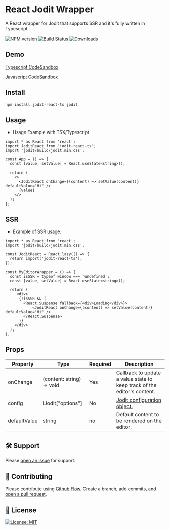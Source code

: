 # React Jodit Wrapper

A React wrapper for Jodit that supports SSR and it's fully written in Typescript.

[![NPM version][npm-image]][npm-url] [![Build Status][travis-image]][travis-url] [![Downloads][downloads-image]][npm-url]

## Demo
[Typescript CodeSandbox](https://codesandbox.io/s/jodit-react-ts-9gt2c)

[Javascript CodeSandbox](https://codesandbox.io/s/jodit-react-ts-js-qyr5f)

## Install
```bash
npm install jodit-react-ts jodit
```

## Usage
- Usage Example with TSX/Typescript

```tsx
import * as React from 'react';
import JoditReact from "jodit-react-ts";
import 'jodit/build/jodit.min.css';

const App = () => {
  const [value, setValue] = React.useState<string>();

  return (
    <>
      <JoditReact onChange={(content) => setValue(content)} defaultValue="Hi" />
      {value}
    </>
  );
};
```

## SSR
- Example of SSR usage.

```tsx
import * as React from 'react';
import 'jodit/build/jodit.min.css';

const JoditReact = React.lazy(() => {
  return import('jodit-react-ts');
});

const MyEditorWrapper = () => {
  const isSSR = typeof window === 'undefined';
  const [value, setValue] = React.useState<string>();

  return (
     <div>
      {!isSSR && (
        <React.Suspense fallback={<div>Loading</div>}>
            <JoditReact onChange={(content) => setValue(content)} defaultValue="Hi" />
        </React.Suspense>
      )}
    </div>
  );
};
```

## Props


| Property               | Type     | Required | Description                                                                                                                                                     |
| ---------------------- | -------- | -------- | ---------------------------------------------------------------------------------------------------------------------------------------------------------------- |
| onChange                  | (content: string) => void   | Yes      | Callback to update a value state to keep track of the editor's content.                                                                                                          |
| config                  | IJodit["options"]    | No      | [Jodit configuration object.                     ](https://xdsoft.net/jodit/doc/options/)                                                                                 |
| defaultValue            | string   |     no     | Default content to be rendered on the editor.                                                                                                              |



## :hammer_and_wrench: Support

Please [open an issue](https://github.com/leonard-henriquez/readme-boilerplate/issues/new) for support.

## :memo: Contributing

Please contribute using [Github Flow](https://guides.github.com/introduction/flow/). Create a branch, add commits, and [open a pull request](https://github.com/leonard-henriquez/readme-boilerplate/compare/).

## :scroll: License

[![License: MIT](https://img.shields.io/badge/License-MIT-yellow.svg)](https://opensource.org/licenses/MIT)

[downloads-image]: https://img.shields.io/npm/dt/jodit-react-ts.svg

[npm-url]: https://www.npmjs.com/package/jodit-react-ts
[npm-image]: http://img.shields.io/npm/v/jodit-react-ts.svg

[travis-url]: https://travis-ci.org/Fedeorlandau/jodit-react-ts
[travis-image]: https://travis-ci.org/Fedeorlandau/jodit-react-ts.svg
